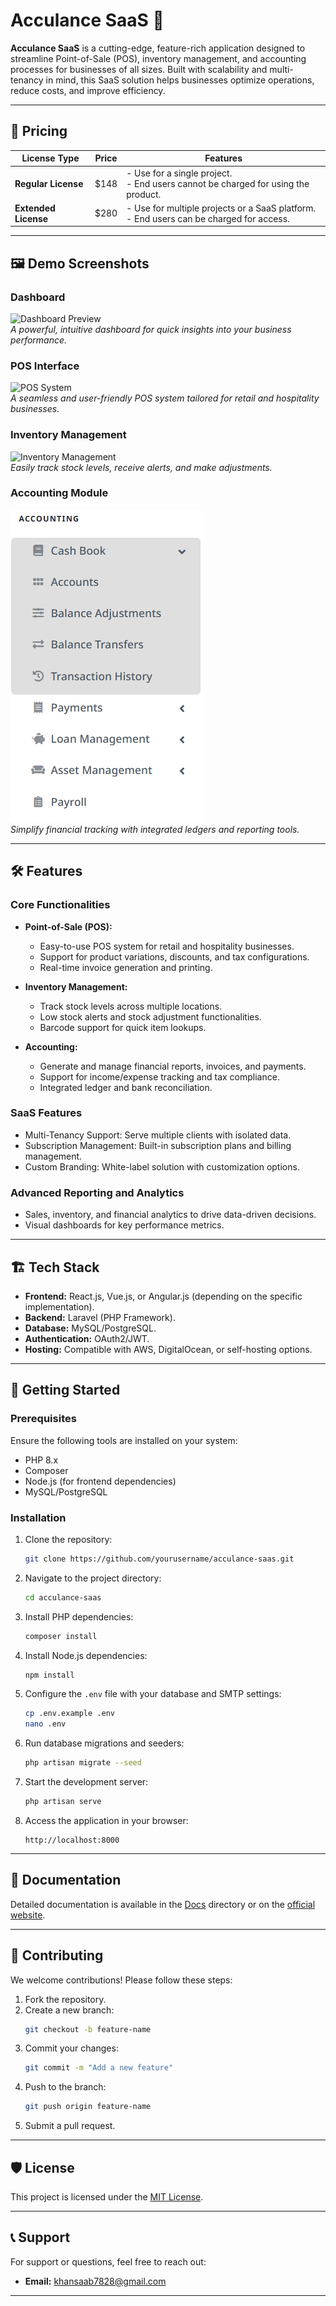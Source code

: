 # Acculance SaaS 🌟  
**Acculance SaaS** is a cutting-edge, feature-rich application designed to streamline Point-of-Sale (POS), inventory management, and accounting processes for businesses of all sizes. Built with scalability and multi-tenancy in mind, this SaaS solution helps businesses optimize operations, reduce costs, and improve efficiency.

---

## 🛒 Pricing  

| **License Type**        | **Price**     | **Features**                                                                                 |  
|--------------------------|---------------|---------------------------------------------------------------------------------------------|  
| **Regular License**      | $148           | - Use for a single project. <br> - End users cannot be charged for using the product.       |  
| **Extended License**     | $280          | - Use for multiple projects or a SaaS platform. <br> - End users can be charged for access. |  


---

## 🖼️ Demo Screenshots  
### Dashboard  
![Dashboard Preview](Dashboard-·-Acculance-SaaS.png)  
*A powerful, intuitive dashboard for quick insights into your business performance.*

### POS Interface  
![POS System](POS-·-Acculance-SaaS.png)  
*A seamless and user-friendly POS system tailored for retail and hospitality businesses.*

### Inventory Management  
![Inventory Management](Inventory-·-Acculance-SaaS.png)  
*Easily track stock levels, receive alerts, and make adjustments.*

### Accounting Module  
![Accounting Module](Accounting.png)  
*Simplify financial tracking with integrated ledgers and reporting tools.*

---

## 🛠️ Features  

### **Core Functionalities**  
- **Point-of-Sale (POS):**  
  - Easy-to-use POS system for retail and hospitality businesses.  
  - Support for product variations, discounts, and tax configurations.  
  - Real-time invoice generation and printing.  

- **Inventory Management:**  
  - Track stock levels across multiple locations.  
  - Low stock alerts and stock adjustment functionalities.  
  - Barcode support for quick item lookups.  

- **Accounting:**  
  - Generate and manage financial reports, invoices, and payments.  
  - Support for income/expense tracking and tax compliance.  
  - Integrated ledger and bank reconciliation.  

### **SaaS Features**  
- Multi-Tenancy Support: Serve multiple clients with isolated data.  
- Subscription Management: Built-in subscription plans and billing management.  
- Custom Branding: White-label solution with customization options.  

### **Advanced Reporting and Analytics**  
- Sales, inventory, and financial analytics to drive data-driven decisions.  
- Visual dashboards for key performance metrics.  

---

## 🏗️ Tech Stack  
- **Frontend:** React.js, Vue.js, or Angular.js (depending on the specific implementation).  
- **Backend:** Laravel (PHP Framework).  
- **Database:** MySQL/PostgreSQL.  
- **Authentication:** OAuth2/JWT.  
- **Hosting:** Compatible with AWS, DigitalOcean, or self-hosting options.  

---

## 🚀 Getting Started  

### **Prerequisites**  
Ensure the following tools are installed on your system:  
- PHP 8.x  
- Composer  
- Node.js (for frontend dependencies)  
- MySQL/PostgreSQL  

### **Installation**  
1. Clone the repository:  
   ```bash  
   git clone https://github.com/yourusername/acculance-saas.git  
   ```  

2. Navigate to the project directory:  
   ```bash  
   cd acculance-saas  
   ```  

3. Install PHP dependencies:  
   ```bash  
   composer install  
   ```  

4. Install Node.js dependencies:  
   ```bash  
   npm install  
   ```  

5. Configure the `.env` file with your database and SMTP settings:  
   ```bash  
   cp .env.example .env  
   nano .env  
   ```  

6. Run database migrations and seeders:  
   ```bash  
   php artisan migrate --seed  
   ```  

7. Start the development server:  
   ```bash  
   php artisan serve  
   ```  

8. Access the application in your browser:  
   ```  
   http://localhost:8000  
   ```  

---

## 📖 Documentation  
Detailed documentation is available in the [Docs](./docs) directory or on the [official website](#).  

---

## 🤝 Contributing  
We welcome contributions! Please follow these steps:  
1. Fork the repository.  
2. Create a new branch:  
   ```bash  
   git checkout -b feature-name  
   ```  
3. Commit your changes:  
   ```bash  
   git commit -m "Add a new feature"  
   ```  
4. Push to the branch:  
   ```bash  
   git push origin feature-name  
   ```  
5. Submit a pull request.  

---

## 🛡️ License  
This project is licensed under the [MIT License](./LICENSE).  

---

## 📞 Support  
For support or questions, feel free to reach out:  
- **Email:** khansaab7828@gmail.com  

---
